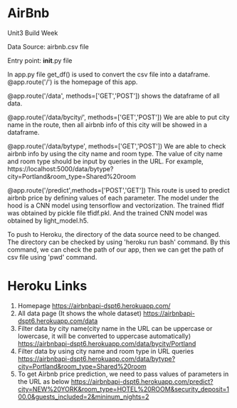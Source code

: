 # AirBnb
Unit3 Build Week

Data Source:
airbnb.csv file

Entry point: 
__init__.py file

In app.py file
get_df() is used to convert the csv file into a dataframe.
@app.route('/') is the homepage of this app.

@app.route('/data', methods=['GET','POST']) shows the dataframe of all data. 

@app.route('/data/bycity/<city>', methods=['GET','POST']) 
We are able to put city name in the route, then all airbnb info of this city will be showed in a dataframe. 

@app.route('/data/bytype', methods=['GET','POST'])
We are able to check airbnb info by using the city name and room type. The value of city name and room type should be input by queries in the URL. For example,
https://localhost:5000/data/bytype?city=Portland&room_type=Shared%20room

@app.route('/predict',methods=['POST','GET'])
This route is used to predict airbnb price by defining values of each parameter. The model under the hood is a CNN model using tensorflow and vectorization. The trained ffidf was obtained by pickle file tfidf.pkl. And the trained CNN model was obtained by light_model.h5.  

To push to Heroku, the directory of the data source need to be changed. The directory can be checked by using 'heroku run bash' command.
By this command, we can check the path of our app, then we can get the path of csv file using 'pwd' command. 

# Heroku Links
1. Homepage
https://airbnbapi-dspt6.herokuapp.com/
2. All data page (It shows the whole dataset)
https://airbnbapi-dspt6.herokuapp.com/data
3. Filter data by city name(city name in the URL can be uppercase or lowercase, it will be converted to uppercase automatically)
https://airbnbapi-dspt6.herokuapp.com/data/bycity/Portland
4. Filter data by using city name and room type in URL queries
https://airbnbapi-dspt6.herokuapp.com/data/bytype?city=Portland&room_type=Shared%20room
5. To get Airbnb price prediction, we need to pass values of parameters in the URL as below
https://airbnbapi-dspt6.herokuapp.com/predict?city=NEW%20YORK&room_type=HOTEL%20ROOM&security_deposit=100.0&guests_included=2&mininum_nights=2

